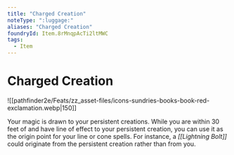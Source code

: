 ```yaml
---
title: "Charged Creation"
noteType: ":luggage:"
aliases: "Charged Creation"
foundryId: Item.8rMnqpAcTi2ltMWC
tags:
  - Item
---
```


# Charged Creation
![[pathfinder2e/Feats/zz_asset-files/icons-sundries-books-book-red-exclamation.webp|150]]

Your magic is drawn to your persistent creations. While you are within 30 feet of and have line of effect to your persistent creation, you can use it as the origin point for your line or cone spells. For instance, a _[[Lightning Bolt]]_ could originate from the persistent creation rather than from you.
